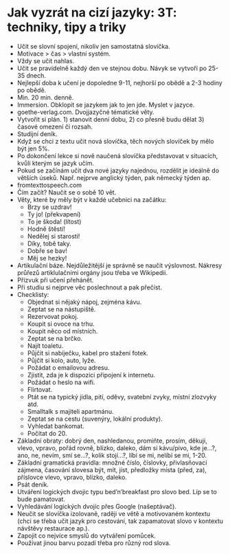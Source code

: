 # Jak vyzrát na cizí jazyky: 3T: techniky, tipy a triky
* Učit se slovní spojení, nikoliv jen samostatná slovíčka.
* Motivace > čas > vlastní systém.
* Vždy se učit nahlas.
* Učit se pravidelně každý den ve stejnou dobu. Návyk se vytvoří po 25-35 dnech.
* Nejlepší doba k učení je dopoledne 9-11, nejhorší po obědě a 2-3 hodiny po obědě.
* Min. 20 min. denně.
* Immersion. Obklopit se jazykem jak to jen jde. Myslet v jazyce.
* goethe-verlag.com. Dvojjazyčné tématické věty.
* Vytvořit si plán. 1) stanovit denní dobu, 2) co přesně budu dělat 3) časové omezení či rozsah.
* Studijní deník.
* Když se chci z textu učit nová slovíčka, těch nových slovíček by mělo být jen 5%.
* Po dokončení lekce si nově naučená slovíčka představovat v situacích, kvůli kterým se jazyk učím.
* Pokud se začínám učit dva nové jazyky najednou, rozdělit je ideálně do větších úseků. Např. nejprve anglický týden, pak německý týden ap.
* fromtexttospeech.com
* Čím začít? Naučit se o sobě 10 vět.
* Věty, které by měly být v každé učebnici na začátku: 
  * Brzy se uzdrav!
  * Ty jo! (překvapení)
  * To je škoda! (lítost)
  * Hodně štěstí!
  * Nedělej si starosti!
  * Díky, tobě taky.
  * Dobře se bav!
  * Měj se hezky!
* Artikulační báze. Nejdůležitější je správně se naučit výslovnost. Nákresy průřezů artiklulačními orgány jsou třeba ve Wikipedii.
* Přízvuk při učení přehánět.
* Při studiu si nejprve věc poslechnout a pak přečíst.
* Checklisty: 
  * Objednat si nějaký nápoj, zejména kávu.
  * Zeptat se na nástupiště.
  * Rezervovat pokoj.
  * Koupit si ovoce na trhu.
  * Koupit něco od místních.
  * Zeptat se na brčko.
  * Najít toaletu.
  * Půjčit si nabíječku, kabel pro stažení fotek.
  * Půjčit si kolo, auto, lyže.
  * Požádat o emailovou adresu.
  * Zjistit, zda je k dispozici připojení k internetu.
  * Požádat o heslo na wifi.
  * Flirtovat.
  * Ptát se na typický jídla, pití, oděvy, svatební zvyky, místní zlozvyky atd.
  * Smalltalk s majiteli apartmánu.
  * Zeptat se na cestu (suvenýry, lokální produkty).
  * Vyhledat bankomat.
  * Počítat do 20.
* Základní obraty: dobrý den, nashledanou, promiňte, prosím, děkuji, vlevo, vpravo, pořád rovně, blízko, daleko, dám si kávu/pivo, kde je…?, ano, ne, nevím, smí se…?, kolik stojí…?, líbí se mi, nelíbí se mi, 1-20.
* Základní gramatická pravidla: množné číslo, číslovky, přivlasňovací zájmena, časování slovesa být, mít, jíst, předložky místa (před, za), příslovce vlevo, vpravo, blízko, daleko.
* Psát deník.
* Utváření logických dvojic typu bed’n’breakfast pro slovo bed. Líp se to bude pamatovat.
* Vyhledávání logických dvojíc přes Google (našeptávač).
* Neučit se slovíčka izolovaně, raději ve větě a motivovaném kontextu (chci se třeba učit jazyk pro cestování, tak zapamatovat slovo v kontextu návštěvy restaurace ap.).
* Zapojit co nejvíce smyslů do vytváření pomůcek.
* Používat jinou barvu pozadí třeba pro různý rod slova.

